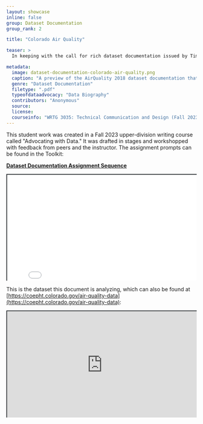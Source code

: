 ```yaml
---
layout: showcase
inline: false
group: Dataset Documentation
group_rank: 2

title: "Colorado Air Quality"

teaser: >
  In keeping with the call for rich dataset documentation issued by Timnit Gebru et al. in "Datasheets for Datasets," this student sample provides not only technical documentation of an air quality dataset, but also a detailed data biography and an ethnographic assessment of the broader context to which this data collection effort belongs.

metadata:
  image: dataset-documentation-colorado-air-quality.png
  caption: "A preview of the AirQuality 2018 dataset documentation that students produced, specifically with links to the dataset the project is analyzing, a summary of the project, keywords, and a paragraph about other purposes the dataset could be used for."
  genre: "Dataset Documentation"
  filetype: ".pdf"
  typeofdataadvocacy: "Data Biography"
  contributors: "Anonymous"
  source: 
  license: 
  courseinfo: "WRTG 3035: Technical Communication and Design (Fall 2023, taught by Nathan Pieplow at the University of Colorado Boulder)"
---
```


This student work was created in a Fall 2023 upper-division writing course called "Advocating with Data." It was drafted in stages and workshopped with feedback from peers and the instructor. The assignment prompts can be found in the Toolkit:

**[Dataset Documentation Assignment Sequence](https://da4asandbox.github.io/curricularsite/cards/dataset-documentation-assignment)**

<div style="position: relative; padding-bottom: 56.25%; height: 0; overflow: hidden;"><iframe src="../assets/pdf/dataset-documentation-colorado-air-quality.pdf" width="100%" title="Dataset Documentation: Colorado Air Quality" style="border:2px #323639 solid; position: absolute; top: 0; left: 0; right: 0; bottom: 0; height: 200%; max-width: 100%;"></iframe></div>

This is the dataset this document is analyzing, which can also be found at [https://coepht.colorado.gov/air-quality-data](https://coepht.colorado.gov/air-quality-data):

<div style="position: relative; padding-bottom: 56.25%; height: 0; overflow: hidden;"><iframe src="https://coepht.colorado.gov/air-quality-data" width="100%" title="Air Quality Data | Colorado Enviromental Public Health Tracking" style="border:2px #323639 solid; position: absolute; top: 0; left: 0; right: 0; bottom: 0; height: 100%; max-width: 100%;"></iframe></div>
